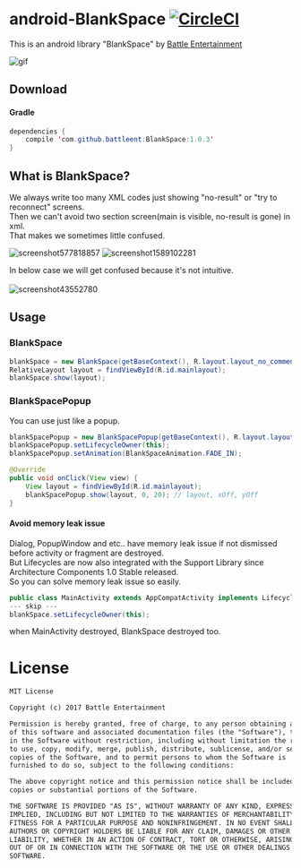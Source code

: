 # android-BlankSpace [![CircleCI](https://circleci.com/gh/battleent/android-BlankSpace.svg?style=svg)](https://circleci.com/gh/battleent/android-BlankSpace) <br>
This is an android library "BlankSpace" by [Battle Entertainment](https://www.battleent.com/) <br>

![gif](https://user-images.githubusercontent.com/24237865/32733834-b21b19ac-c8d3-11e7-8a27-3e0ff3dff48a.gif)

## Download
#### Gradle
```java
dependencies {
    compile 'com.github.battleent:BlankSpace:1.0.3'
}
```

## What is BlankSpace?
We always write too many XML codes just showing "no-result" or "try to reconnect" screens.<br>
Then we can't avoid two section screen(main is visible, no-result is gone) in xml.<br>
That makes we sometimes little confused.

![screenshot577818857](https://user-images.githubusercontent.com/24237865/32729759-2eba403e-c8c8-11e7-9cec-e2635d336131.png)
![screenshot1589102281](https://user-images.githubusercontent.com/24237865/32729761-2f1141d6-c8c8-11e7-8365-358ac7c2cf0c.png)

In below case we will get confused because it's not intuitive.</br></br>
![screenshot43552780](https://user-images.githubusercontent.com/24237865/32730298-f69067d6-c8c9-11e7-84fb-e6e3acc4a7c7.png)

## Usage

### BlankSpace
```java
blankSpace = new BlankSpace(getBaseContext(), R.layout.layout_no_comment);
RelativeLayout layout = findViewById(R.id.mainlayout);
blankSpace.show(layout);
```

### BlankSpacePopup
You can use just like a popup.

```java
blankSpacePopup = new BlankSpacePopup(getBaseContext(), R.layout.layout_not_found);
blankSpacePopup.setLifecycleOwner(this);
blankSpacePopup.setAnimation(BlankSpaceAnimation.FADE_IN);

@Override
public void onClick(View view) {
    View layout = findViewById(R.id.mainlayout);
    blankSpacePopup.show(layout, 0, 20); // layout, xOff, yOff
}
```

#### Avoid memory leak issue
Dialog, PopupWindow and etc.. have memory leak issue if not dismissed before activity or fragment are destroyed.<br>
But Lifecycles are now also integrated with the Support Library since Architecture Components 1.0 Stable released.<br>
So you can solve memory leak issue so easily.
```java
public class MainActivity extends AppCompatActivity implements LifecycleOwner {
--- skip ---
blankSpace.setLifecycleOwner(this);
```
when MainActivity destroyed, BlankSpace destroyed too.


# License
```xml
MIT License

Copyright (c) 2017 Battle Entertainment

Permission is hereby granted, free of charge, to any person obtaining a copy
of this software and associated documentation files (the "Software"), to deal
in the Software without restriction, including without limitation the rights
to use, copy, modify, merge, publish, distribute, sublicense, and/or sell
copies of the Software, and to permit persons to whom the Software is
furnished to do so, subject to the following conditions:

The above copyright notice and this permission notice shall be included in all
copies or substantial portions of the Software.

THE SOFTWARE IS PROVIDED "AS IS", WITHOUT WARRANTY OF ANY KIND, EXPRESS OR
IMPLIED, INCLUDING BUT NOT LIMITED TO THE WARRANTIES OF MERCHANTABILITY,
FITNESS FOR A PARTICULAR PURPOSE AND NONINFRINGEMENT. IN NO EVENT SHALL THE
AUTHORS OR COPYRIGHT HOLDERS BE LIABLE FOR ANY CLAIM, DAMAGES OR OTHER
LIABILITY, WHETHER IN AN ACTION OF CONTRACT, TORT OR OTHERWISE, ARISING FROM,
OUT OF OR IN CONNECTION WITH THE SOFTWARE OR THE USE OR OTHER DEALINGS IN THE
SOFTWARE.
```
